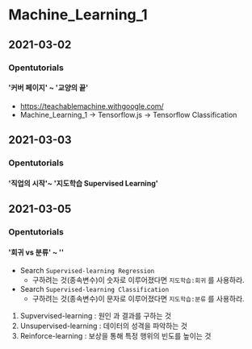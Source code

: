 # Machine_Learning_1

## 2021-03-02
### Opentutorials
#### '커버 페이지' ~ '교양의 끝'
* https://teachablemachine.withgoogle.com/
* Machine_Learning_1 -> Tensorflow.js -> Tensorflow Classification

## 2021-03-03
### Opentutorials
#### '직업의 시작'~ '지도학습 Supervised Learning'

## 2021-03-05
### Opentutorials
#### '회귀 vs 분류' ~ ''
* Search `Supervised-learning Regression`
    - 구하려는 것(종속변수)이 숫자로 이루어졌다면 `지도학습:회귀` 를 사용하라.
* Search `Supervised-learning Classification`
    - 구하려는 것(종속변수)이 문자로 이루어졌다면 `지도학습:분류` 를 사용하라.

1. Supvervised-learning : 원인 과 결과를 구하는 것
2. Unsupervised-learning : 데이터의 성격을 파악하는 것
3. Reinforce-learning : 보상을 통해 특정 행위의 빈도를 높이는 것